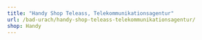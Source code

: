 ```yaml
---
title: "Handy Shop Teleass, Telekommunikationsagentur"
url: /bad-urach/handy-shop-teleass-telekommunikationsagentur/
shop: Handy
---
```

